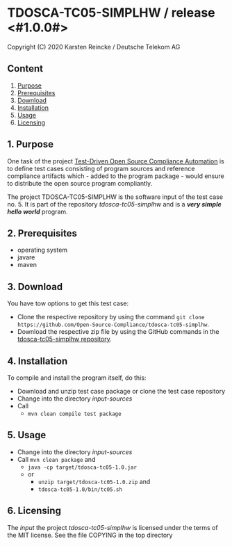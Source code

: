 # TDOSCA-TC05-SIMPLHW / release <#1.0.0#>

Copyright (C) 2020 Karsten Reincke / Deutsche Telekom AG

## Content
1. [Purpose](#pur)
2. [Prerequisites](#prq)
3. [Download](#dlo)
4. [Installation](#ins)
5. [Usage](#use)
6. [Licensing](#lic)

## 1. Purpose <a id="pur"></a>
One task of the project [Test-Driven Open Source Compliance Automation](https://github.com/Open-Source-Compliance/tdosca) is to define test cases consisting of program sources and reference compliance artifacts which - added to the program package - would ensure to distribute the open source program compliantly.

The project TDOSCA-TC05-SIMPLHW is the software input of the test case no. 5. It is part of the repository *tdosca-tc05-simplhw* and is a ***very simple hello world*** program.

## 2. Prerequisites <a id="prq"></a>
* operating system
* javare
* maven


## 3. Download <a id="dlo"></a>

You have tow options to get this test case:

* Clone the respective repository by using the command ``git clone https://github.com/Open-Source-Compliance/tdosca-tc05-simplhw``.
* Download the respective zip file by using the GitHub commands in the [tdosca-tc05-simplhw repository](https://github.com/Open-Source-Compliance/tdosca-tc05-simplhw).

## 4. Installation <a id="ins"></a>
To compile and install the program itself, do this:
* Download and unzip test case package or clone the test case repository
* Change into the directory *input-sources*
* Call
  - ``mvn clean compile test package``

## 5. Usage <a id="use"></a>
* Change into the directory *input-sources*
* Call ``mvn clean package`` and
  - ``java -cp target/tdosca-tc05-1.0.jar ``
  - or
    - ``unzip target/tdosca-tc05-1.0.zip`` and
    - ``tdosca-tc05-1.0/bin/tc05.sh``

## 6. Licensing <a id="lic"></a>

The *input* the project *tdosca-tc05-simplhw* is licensed under the terms of the MIT license. See the file COPYING in the top directory
